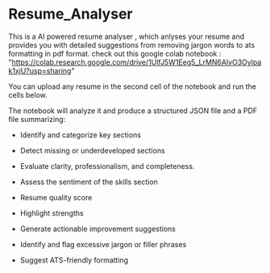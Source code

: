 # Resume_Analyser
This is a AI powered resume analyser , which anlyses your resume and provides you with detailed suggestions from removing jargon words to ats formatting in pdf format.
  check out this google colab notebook : "https://colab.research.google.com/drive/1UlfJ5W1Eeg5_LrMN6AlvO3Oylpak1xjU?usp=sharing"

  You can upload any resume in the second cell of the notebook and run the cells below.

The notebook will analyze it and produce a structured JSON file and a PDF file summarizing:

- Identify and categorize key sections

- Detect missing or underdeveloped sections

- Evaluate clarity, professionalism, and completeness. 

- Assess the sentiment of the skills section

- Resume quality score

- Highlight strengths 

- Generate actionable improvement suggestions  

- Identify and flag excessive jargon or filler phrases

- Suggest ATS-friendly formatting 
